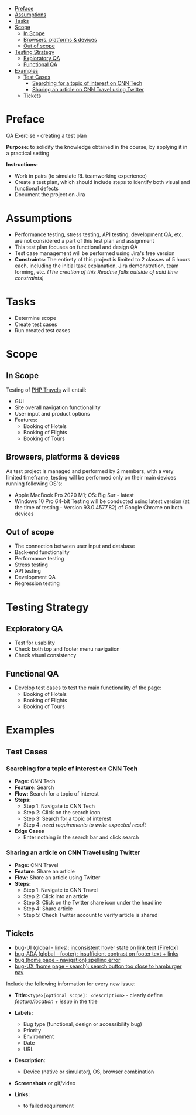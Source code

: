 - [Preface](#preface)
- [Assumptions](#assumptions)
- [Tasks](#tasks)
- [Scope](#scope)
  - [In Scope](#in-scope)
  - [Browsers, platforms & devices](#browsers-platforms--devices)
  - [Out of scope](#out-of-scope)
- [Testing Strategy](#testing-strategy)
  - [Exploratory QA](#exploratory-qa)
  - [Functional QA](#functional-qa)
- [Examples](#examples)
  - [Test Cases](#test-cases)
    - [Searching for a topic of interest on CNN Tech](#searching-for-a-topic-of-interest-on-cnn-tech)
    - [Sharing an article on CNN Travel using Twitter](#sharing-an-article-on-cnn-travel-using-twitter)
  - [Tickets](#tickets)

# Preface
QA Exercise - creating a test plan

**Purpose:**  to solidify the knowledge obtained in the course, by applying it in a practical setting

**Instructions:** 
* Work in pairs (to simulate RL teamworking experience)
* Create a test plan, which should include steps to identify both visual and functional defects
* Document the project on Jira

# Assumptions
* Performance testing, stress testing, API testing, development QA, etc. are not considered a part of this test plan and assignment
* This test plan focuses on functional and design QA
* Test case management will be performed using Jira's free version
* **Constraints:** The entirety of this project is limited to 2 classes of 5 hours each, including the initial task explanation, Jira demonstration, team forming, etc. 
*(The creation of this Readme falls outside of said time constraints)*

# Tasks
* Determine scope
* Create test cases
* Run created test cases

# Scope
## In Scope
Testing of [PHP Travels](https://phptravels.net/) will entail:
* GUI
* Site overall navigation functionallity
* User input and product options
* Features:
  * Booking of Hotels
  * Booking of Flights
  * Booking of Tours

## Browsers, platforms & devices
As test project is managed and performed by 2 members, with a very limited timeframe, testing will be performed only on their main devices running following OS's:
* Apple MacBook Pro 2020 M1; OS: Big Sur - latest
* Windows 10 Pro 64-bit
Testing will be conducted using latest version (at the time of testing - Version 93.0.4577.82) of Google Chrome on both devices

## Out of scope
* The connection between user input and database
* Back-end functionality
* Performance testing
* Stress testing
* API testing
* Development QA
* Regression testing

# Testing Strategy
## Exploratory QA 
* Test for usability
* Check both top and footer menu navigation
* Check visual consistency 

## Functional QA
* Develop test cases to test the main functionality of the page:
  * Booking of Hotels
  * Booking of Flights
  * Booking of Tours

# Examples
## Test Cases

### Searching for a topic of interest on CNN Tech 
* **Page:** CNN Tech
* **Feature:** Search
* **Flow:** Search for a topic of interest
* **Steps:**
   * Step 1: Navigate to CNN Tech
   * Step 2: Click on the search icon
   * Step 3: Search for a topic of interest
   * Step 4: *need requirements to write expected result*
* **Edge Cases**
   * Enter nothing in the search bar and click search

### Sharing an article on CNN Travel using Twitter
* **Page:** CNN Travel
* **Feature:** Share an article
* **Flow:** Share an article using Twitter
* **Steps:**
   * Step 1: Navigate to CNN Travel
   * Step 2: Click into an article
   * Step 3: Click on the Twitter share icon under the headline
   * Step 4: Share article
   * Step 5: Check Twitter account to verify article is shared


## Tickets
* [bug-UI (global - links): inconsistent hover state on link text [Firefox]](https://github.com/LizCottrell/quality-assurance/issues/2)
* [bug-ADA (global - footer): insufficient contrast on footer text + links](https://github.com/LizCottrell/quality-assurance/issues/1)
* [bug (home page - navigation) spelling error](https://github.com/LizCottrell/quality-assurance/issues/4)
* [bug-UX (home page - search): search button too close to hamburger nav](https://github.com/LizCottrell/quality-assurance/issues/3)


Include the following information for every new issue:
* **Title:**`````<type>[optional scope]: <description>````` - clearly define *feature/location* + *issue* in the title
* **Labels:**
  * Bug type (functional, design or accessibility bug)
  * Priority
  * Environment 
  * Date
  * URL
* **Description:**
  * Device (native or simulator), OS, browser combination
  
* **Screenshots** or gif/video
* **Links:** 
  * to failed requirement
